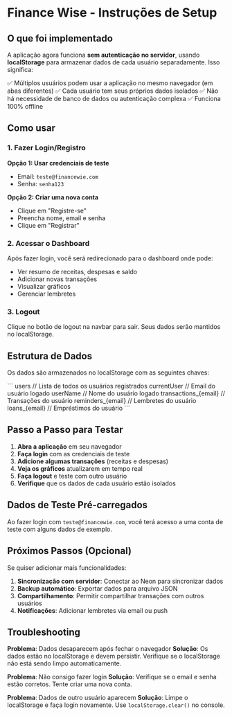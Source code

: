 # Finance Wise - Instruções de Setup

## O que foi implementado

A aplicação agora funciona **sem autenticação no servidor**, usando **localStorage** para armazenar dados de cada usuário separadamente. Isso significa:

✅ Múltiplos usuários podem usar a aplicação no mesmo navegador (em abas diferentes)
✅ Cada usuário tem seus próprios dados isolados
✅ Não há necessidade de banco de dados ou autenticação complexa
✅ Funciona 100% offline

## Como usar

### 1. Fazer Login/Registro

**Opção 1: Usar credenciais de teste**
- Email: `teste@financewie.com`
- Senha: `senha123`

**Opção 2: Criar uma nova conta**
- Clique em "Registre-se"
- Preencha nome, email e senha
- Clique em "Registrar"

### 2. Acessar o Dashboard

Após fazer login, você será redirecionado para o dashboard onde pode:
- Ver resumo de receitas, despesas e saldo
- Adicionar novas transações
- Visualizar gráficos
- Gerenciar lembretes

### 3. Logout

Clique no botão de logout na navbar para sair. Seus dados serão mantidos no localStorage.

## Estrutura de Dados

Os dados são armazenados no localStorage com as seguintes chaves:

\`\`\`
users                          // Lista de todos os usuários registrados
currentUser                    // Email do usuário logado
userName                       // Nome do usuário logado
transactions_{email}           // Transações do usuário
reminders_{email}              // Lembretes do usuário
loans_{email}                  // Empréstimos do usuário
\`\`\`

## Passo a Passo para Testar

1. **Abra a aplicação** em seu navegador
2. **Faça login** com as credenciais de teste
3. **Adicione algumas transações** (receitas e despesas)
4. **Veja os gráficos** atualizarem em tempo real
5. **Faça logout** e teste com outro usuário
6. **Verifique** que os dados de cada usuário estão isolados

## Dados de Teste Pré-carregados

Ao fazer login com `teste@financewie.com`, você terá acesso a uma conta de teste com alguns dados de exemplo.

## Próximos Passos (Opcional)

Se quiser adicionar mais funcionalidades:

1. **Sincronização com servidor**: Conectar ao Neon para sincronizar dados
2. **Backup automático**: Exportar dados para arquivo JSON
3. **Compartilhamento**: Permitir compartilhar transações com outros usuários
4. **Notificações**: Adicionar lembretes via email ou push

## Troubleshooting

**Problema**: Dados desaparecem após fechar o navegador
**Solução**: Os dados estão no localStorage e devem persistir. Verifique se o localStorage não está sendo limpo automaticamente.

**Problema**: Não consigo fazer login
**Solução**: Verifique se o email e senha estão corretos. Tente criar uma nova conta.

**Problema**: Dados de outro usuário aparecem
**Solução**: Limpe o localStorage e faça login novamente. Use `localStorage.clear()` no console.
